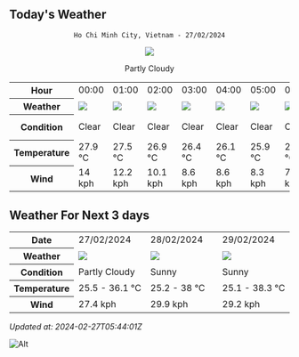 ## Today's Weather
<div align="center">

`Ho Chi Minh City, Vietnam - 27/02/2024`

<img src="https://cdn.weatherapi.com/weather/64x64/day/116.png"/>

Partly Cloudy 

</div>


<table>
    <tr>
        <th>Hour</th>
          <td>00:00</div>   <td>01:00</div>   <td>02:00</div>   <td>03:00</div>   <td>04:00</div>   <td>05:00</div>   <td>06:00</div>   <td>07:00</div>   <td>08:00</div>   <td>09:00</div>   <td>10:00</div>   <td>11:00</div>   <td>$${\color{red}12:00}$$</td>   <td>13:00</div>   <td>14:00</div>   <td>15:00</div>   <td>16:00</div>   <td>17:00</div>   <td>18:00</div>   <td>19:00</div>   <td>20:00</div>   <td>21:00</div>   <td>22:00</div>   <td>23:00</div> 
    </tr>
    <tr>
        <th>Weather</th>
        <td><img src="https://cdn.weatherapi.com/weather/64x64/night/113.png"></img></td><td><img src="https://cdn.weatherapi.com/weather/64x64/night/113.png"></img></td><td><img src="https://cdn.weatherapi.com/weather/64x64/night/113.png"></img></td><td><img src="https://cdn.weatherapi.com/weather/64x64/night/113.png"></img></td><td><img src="https://cdn.weatherapi.com/weather/64x64/night/113.png"></img></td><td><img src="https://cdn.weatherapi.com/weather/64x64/night/113.png"></img></td><td><img src="https://cdn.weatherapi.com/weather/64x64/night/113.png"></img></td><td><img src="https://cdn.weatherapi.com/weather/64x64/day/113.png"></img></td><td><img src="https://cdn.weatherapi.com/weather/64x64/day/113.png"></img></td><td><img src="https://cdn.weatherapi.com/weather/64x64/day/113.png"></img></td><td><img src="https://cdn.weatherapi.com/weather/64x64/day/113.png"></img></td><td><img src="https://cdn.weatherapi.com/weather/64x64/day/113.png"></img></td><td><img src="https://cdn.weatherapi.com/weather/64x64/day/116.png"></img></td><td><img src="https://cdn.weatherapi.com/weather/64x64/day/116.png"></img></td><td><img src="https://cdn.weatherapi.com/weather/64x64/day/116.png"></img></td><td><img src="https://cdn.weatherapi.com/weather/64x64/day/119.png"></img></td><td><img src="https://cdn.weatherapi.com/weather/64x64/day/116.png"></img></td><td><img src="https://cdn.weatherapi.com/weather/64x64/day/116.png"></img></td><td><img src="https://cdn.weatherapi.com/weather/64x64/day/116.png"></img></td><td><img src="https://cdn.weatherapi.com/weather/64x64/night/116.png"></img></td><td><img src="https://cdn.weatherapi.com/weather/64x64/night/116.png"></img></td><td><img src="https://cdn.weatherapi.com/weather/64x64/night/116.png"></img></td><td><img src="https://cdn.weatherapi.com/weather/64x64/night/116.png"></img></td><td><img src="https://cdn.weatherapi.com/weather/64x64/night/116.png"></img></td>
    </tr>
    <tr>
        <th>Condition</th>
        <td width="200px">Clear </td><td width="200px">Clear </td><td width="200px">Clear </td><td width="200px">Clear </td><td width="200px">Clear </td><td width="200px">Clear </td><td width="200px">Clear </td><td width="200px">Sunny</td><td width="200px">Sunny</td><td width="200px">Sunny</td><td width="200px">Sunny</td><td width="200px">Sunny</td><td width="200px">Partly cloudy</td><td width="200px">Partly Cloudy </td><td width="200px">Partly Cloudy </td><td width="200px">Cloudy </td><td width="200px">Partly Cloudy </td><td width="200px">Partly Cloudy </td><td width="200px">Partly Cloudy </td><td width="200px">Partly Cloudy </td><td width="200px">Partly Cloudy </td><td width="200px">Partly Cloudy </td><td width="200px">Partly Cloudy </td><td width="200px">Partly Cloudy </td>
    </tr>
    <tr>
        <th>Temperature</th>
        <td>27.9 °C</td><td>27.5 °C</td><td>26.9 °C</td><td>26.4 °C</td><td>26.1 °C</td><td>25.9 °C</td><td>25.8 °C</td><td>26.7 °C</td><td>28.8 °C</td><td>31.1 °C</td><td>33.1 °C</td><td>35 °C</td><td>34 °C</td><td>36.7 °C</td><td>34.8 °C</td><td>33.2 °C</td><td>32.5 °C</td><td>31.4 °C</td><td>30.1 °C</td><td>28.6 °C</td><td>27.9 °C</td><td>27.6 °C</td><td>27.5 °C</td><td>27.4 °C</td>
    </tr>
    <tr>
        <th>Wind</th>
        <td>14 kph</td><td>12.2 kph</td><td>10.1 kph</td><td>8.6 kph</td><td>8.6 kph</td><td>8.3 kph</td><td>7.6 kph</td><td>6.1 kph</td><td>7.2 kph</td><td>7.2 kph</td><td>7.9 kph</td><td>6.1 kph</td><td>11.2 kph</td><td>1.1 kph</td><td>13.7 kph</td><td>17.3 kph</td><td>22 kph</td><td>23 kph</td><td>24.5 kph</td><td>23 kph</td><td>22.7 kph</td><td>22.3 kph</td><td>19.8 kph</td><td>17.3 kph</td>
    </tr>
</table>


## Weather For Next 3 days


<table>
    <tr>
        <th>Date</th>
        <td>27/02/2024</td><td>28/02/2024</td><td>29/02/2024</td>
    </tr>
    <tr>
        <th>Weather</th>
        <td><img src="https://cdn.weatherapi.com/weather/64x64/day/116.png"></img></td><td><img src="https://cdn.weatherapi.com/weather/64x64/day/113.png"></img></td><td><img src="https://cdn.weatherapi.com/weather/64x64/day/113.png"></img></td>
    </tr>
    <tr>
        <th>Condition</th>
        <td width="200px">Partly Cloudy </td><td width="200px">Sunny</td><td width="200px">Sunny</td>
    </tr>
    <tr>
        <th>Temperature</th>
        <td>25.5 -  36.1 °C</td><td>25.2 -  38 °C</td><td>25.1 -  38.3 °C</td>
    </tr>
    <tr>
        <th>Wind</th>
        <td>27.4 kph</td><td>29.9 kph</td><td>29.2 kph</td>
    </tr>
</table>


*Updated at: 2024-02-27T05:44:01Z*

![Alt](https://repobeats.axiom.co/api/embed/7d451ae2cdef1648d2e14e5cc714356b2ebae209.svg "Repobeats analytics image")